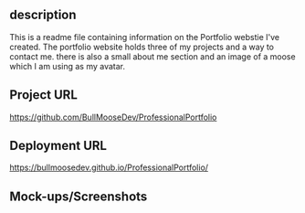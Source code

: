 ## description
This is a readme file containing information on the Portfolio webstie I've created. The portfolio website holds three of my projects and a way to contact me. there is also a small about me section and an image of a moose which I am using as my avatar.

## Project URL
https://github.com/BullMooseDev/ProfessionalPortfolio

## Deployment URL
https://bullmoosedev.github.io/ProfessionalPortfolio/

## Mock-ups/Screenshots
